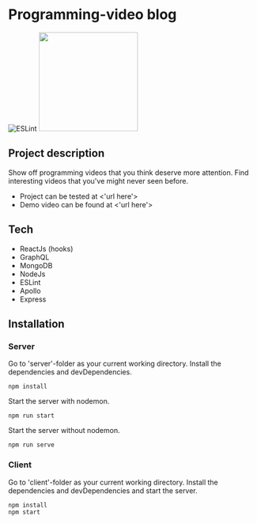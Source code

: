 # Programming-video blog
![ESLint](https://res.cloudinary.com/practicaldev/image/fetch/s---GoJn40g--/c_limit%2Cf_auto%2Cfl_progressive%2Cq_auto%2Cw_880/https://cdn-images-1.medium.com/max/398/1%2ATPkhIqPgVzFSSpwdlVwhVw.png)
<img src="https://i.morioh.com/36c5fc09c6.png" height="200" />

## Project description
Show off programming videos that you think deserve more attention. Find interesting videos that you've 
might never seen before.

- Project can be tested at <'url here'>
- Demo video can be found at <'url here'>

## Tech

* ReactJs (hooks)
* GraphQL
* MongoDB
* NodeJs
* ESLint
* Apollo
* Express

## Installation

### Server

Go to 'server'-folder as your current working directory.
Install the dependencies and devDependencies.

```
npm install
```

Start the server with nodemon.
```
npm run start
```

Start the server without nodemon.
```
npm run serve
```

### Client

Go to 'client'-folder as your current working directory.
Install the dependencies and devDependencies and start the server.

```
npm install
npm start
```
